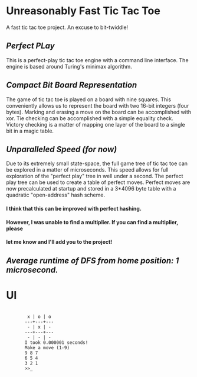 # Unreasonably Fast Tic Tac Toe
 
A fast tic tac toe project. An excuse to bit-twiddle!  

## *Perfect PLay*

<p>
This is a perfect-play tic tac toe engine with a command line interface. The engine is based
around Turing's minimax algorithm. 
</p> 

## *Compact Bit Board Representation*

<p>
The game of tic tac toe is played on a board with nine squares. This conveniently allows us
to represent the board with two 16-bit integers (four bytes). Marking and erasing a move on
the board can be accomplished with xor. Tie checking can be accomplished with a simple equality
check. Victory checking is a matter of mapping one layer of the board to a single bit in a 
magic table.
</p> 

## *Unparalleled Speed (for now)*
<p>
Due to its extremely small state-space, the full game tree of tic tac toe can be explored in 
a matter of microseconds. This speed allows for full exploration of the "perfect play" tree 
in well under a second. The perfect play tree can be used to create a table of perfect moves.
Perfect moves are now precalculated at startup and stored in a 3*4096 byte table with a 
quadratic "open-address" hash scheme.
</p>

#### I think that this can be improved with perfect hashing. 
#### However, I was unable to find a multiplier. If you can find a multiplier, please
#### let me know and I'll add you to the project!

## *Average runtime of DFS from home position: 1 microsecond.*

# UI

<pre>
 <code>
        x | o | o
       ---+---+---
        - | x | -
       ---+---+---
        - | - | -
       I took 0.000001 seconds!
       Make a move (1-9)
       9 8 7
       6 5 4
       3 2 1
       >>_
 </code>
</pre>
